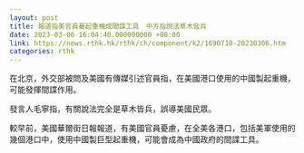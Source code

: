 ```yaml
---
layout: post
title: 報道指美官員憂起重機成間諜工具　中方指說法草木皆兵
date: 2023-03-06 16:04:40.000000000 +08:00
link: https://news.rthk.hk/rthk/ch/component/k2/1690710-20230306.htm
categories: rthk
---
```


在北京，外交部被問及美國有傳媒引述官員指，在美國港口使用的中國製起重機，可能發揮間諜作用。

發言人毛寧指，有關說法完全是草木皆兵，誤導美國民眾。

較早前，美國華爾街日報報道，有美國官員憂慮，在全美各港口，包括美軍使用的幾個港口中，使用中國製巨型起重機，可能會成為中國政府的間諜工具。
